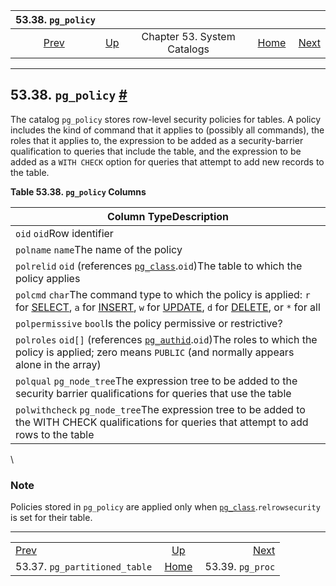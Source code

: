 

|                            53.38. `pg_policy`                            |                                                   |                             |                                                       |                                                |
| :----------------------------------------------------------------------: | :------------------------------------------------ | :-------------------------: | ----------------------------------------------------: | ---------------------------------------------: |
| [Prev](catalog-pg-partitioned-table.html "53.37. pg_partitioned_table")  | [Up](catalogs.html "Chapter 53. System Catalogs") | Chapter 53. System Catalogs | [Home](index.html "PostgreSQL 17devel Documentation") |  [Next](catalog-pg-proc.html "53.39. pg_proc") |

***

## 53.38. `pg_policy` [#](#CATALOG-PG-POLICY)

The catalog `pg_policy` stores row-level security policies for tables. A policy includes the kind of command that it applies to (possibly all commands), the roles that it applies to, the expression to be added as a security-barrier qualification to queries that include the table, and the expression to be added as a `WITH CHECK` option for queries that attempt to add new records to the table.

**Table 53.38. `pg_policy` Columns**

| Column TypeDescription                                                                                                                                                                                                                                         |
| -------------------------------------------------------------------------------------------------------------------------------------------------------------------------------------------------------------------------------------------------------------- |
| `oid` `oid`Row identifier                                                                                                                                                                                                                                      |
| `polname` `name`The name of the policy                                                                                                                                                                                                                         |
| `polrelid` `oid` (references [`pg_class`](catalog-pg-class.html "53.11. pg_class").`oid`)The table to which the policy applies                                                                                                                                 |
| `polcmd` `char`The command type to which the policy is applied: `r` for [SELECT](sql-select.html "SELECT"), `a` for [INSERT](sql-insert.html "INSERT"), `w` for [UPDATE](sql-update.html "UPDATE"), `d` for [DELETE](sql-delete.html "DELETE"), or `*` for all |
| `polpermissive` `bool`Is the policy permissive or restrictive?                                                                                                                                                                                                 |
| `polroles` `oid[]` (references [`pg_authid`](catalog-pg-authid.html "53.8. pg_authid").`oid`)The roles to which the policy is applied; zero means `PUBLIC` (and normally appears alone in the array)                                                           |
| `polqual` `pg_node_tree`The expression tree to be added to the security barrier qualifications for queries that use the table                                                                                                                                  |
| `polwithcheck` `pg_node_tree`The expression tree to be added to the WITH CHECK qualifications for queries that attempt to add rows to the table                                                                                                                |

\

### Note

Policies stored in `pg_policy` are applied only when [`pg_class`](catalog-pg-class.html "53.11. pg_class").`relrowsecurity` is set for their table.

***

|                                                                          |                                                       |                                                |
| :----------------------------------------------------------------------- | :---------------------------------------------------: | ---------------------------------------------: |
| [Prev](catalog-pg-partitioned-table.html "53.37. pg_partitioned_table")  |   [Up](catalogs.html "Chapter 53. System Catalogs")   |  [Next](catalog-pg-proc.html "53.39. pg_proc") |
| 53.37. `pg_partitioned_table`                                            | [Home](index.html "PostgreSQL 17devel Documentation") |                               53.39. `pg_proc` |
